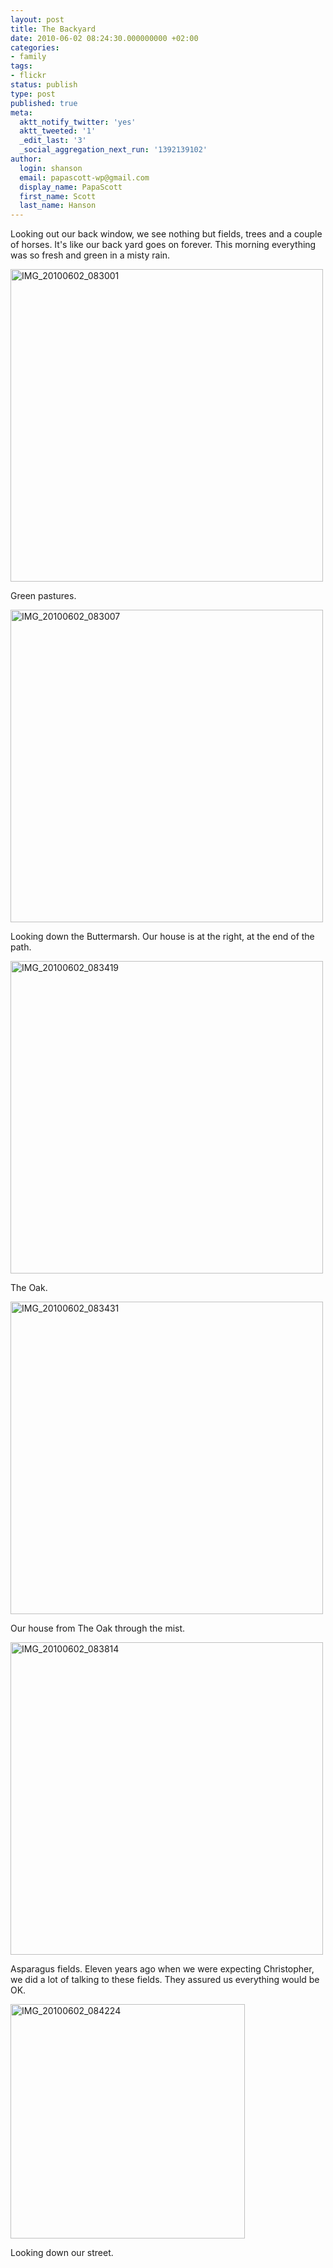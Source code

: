 ```yaml
---
layout: post
title: The Backyard
date: 2010-06-02 08:24:30.000000000 +02:00
categories:
- family
tags:
- flickr
status: publish
type: post
published: true
meta:
  aktt_notify_twitter: 'yes'
  aktt_tweeted: '1'
  _edit_last: '3'
  _social_aggregation_next_run: '1392139102'
author:
  login: shanson
  email: papascott-wp@gmail.com
  display_name: PapaScott
  first_name: Scott
  last_name: Hanson
---
```

<p>Looking out our back window, we see nothing but fields, trees and a couple of horses. It's like our back yard goes on forever. This morning everything was so fresh and green in a misty rain. </p>
<p><a href="http://www.flickr.com/photos/51035717986@N01/4662771272" title="View 'IMG_20100602_083001' on Flickr.com"><img border="0" width="500" alt="IMG_20100602_083001" src="5.static.flickr.com/4024/4662771272_1294e5555b.jpg" /></a></p>
<p>Green pastures.</p>
<p><a href="http://www.flickr.com/photos/51035717986@N01/4662771786" title="View 'IMG_20100602_083007' on Flickr.com"><img border="0" width="500" alt="IMG_20100602_083007" src="2.static.flickr.com/1295/4662771786_97ecfda96d.jpg" /></a></p>
<p>Looking down the Buttermarsh. Our house is at the right, at the end of the path.</p>
<p><a href="http://www.flickr.com/photos/51035717986@N01/4662150585" title="View 'IMG_20100602_083419' on Flickr.com"><img border="0" width="500" alt="IMG_20100602_083419" src="5.static.flickr.com/4033/4662150585_caf66e85a0.jpg" /></a></p>
<p>The Oak. </p>
<p><a href="http://www.flickr.com/photos/51035717986@N01/4662772652" title="View 'IMG_20100602_083431' on Flickr.com"><img border="0" width="500" alt="IMG_20100602_083431" src="2.static.flickr.com/1305/4662772652_5b75c49993.jpg" /></a></p>
<p>Our house from The Oak through the mist.</p>
<p><a href="http://www.flickr.com/photos/51035717986@N01/4662772954" title="View 'IMG_20100602_083814' on Flickr.com"><img border="0" width="500" alt="IMG_20100602_083814" src="2.static.flickr.com/1278/4662772954_58db1a8891.jpg" /></a></p>
<p>Asparagus fields. Eleven years ago when we were expecting Christopher, we did a lot of talking to these fields. They assured us everything would be OK.</p>
<p><a href="http://www.flickr.com/photos/51035717986@N01/4662773428" title="View 'IMG_20100602_084224' on Flickr.com"><img border="0" width="375" alt="IMG_20100602_084224" src="2.static.flickr.com/1307/4662773428_e97d0606ff.jpg" /></a></p>
<p>Looking down our street.</p>
